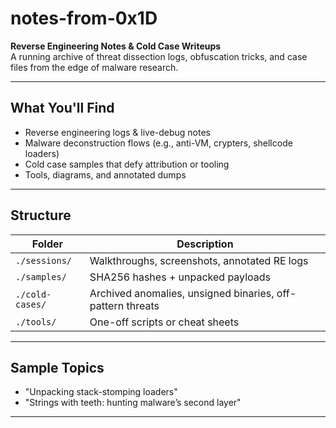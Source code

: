 # notes-from-0x1D

**Reverse Engineering Notes & Cold Case Writeups**  
A running archive of threat dissection logs, obfuscation tricks, and case files from the edge of malware research.

---

## What You'll Find

- Reverse engineering logs & live-debug notes  
- Malware deconstruction flows (e.g., anti-VM, crypters, shellcode loaders)  
- Cold case samples that defy attribution or tooling  
- Tools, diagrams, and annotated dumps

---

## Structure

| Folder             | Description                                                |
|--------------------|------------------------------------------------------------|
| `./sessions/`      | Walkthroughs, screenshots, annotated RE logs               |
| `./samples/`       | SHA256 hashes + unpacked payloads                          |
| `./cold-cases/`    | Archived anomalies, unsigned binaries, off-pattern threats |
| `./tools/`         | One-off scripts or cheat sheets                            |

---

## Sample Topics

- "Unpacking stack-stomping loaders"
- "Strings with teeth: hunting malware’s second layer"

---
